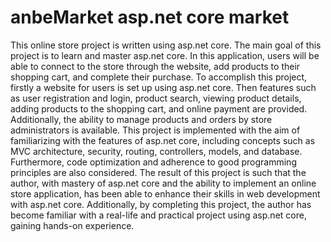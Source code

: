 # anbeMarket asp.net core market

This online store project is written using asp.net core. The main goal of this project is to learn and master asp.net core. In this application, users will be able to connect to the store through the website, add products to their shopping cart, and complete their purchase.
To accomplish this project, firstly a website for users is set up using asp.net core. Then features such as user registration and login, product search, viewing product details, adding products to the shopping cart, and online payment are provided. Additionally, the ability to manage products and orders by store administrators is available.
This project is implemented with the aim of familiarizing with the features of asp.net core, including concepts such as MVC architecture, security, routing, controllers, models, and database. Furthermore, code optimization and adherence to good programming principles are also considered.
The result of this project is such that the author, with mastery of asp.net core and the ability to implement an online store application, has been able to enhance their skills in web development with asp.net core. Additionally, by completing this project, the author has become familiar with a real-life and practical project using asp.net core, gaining hands-on experience.
